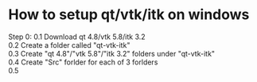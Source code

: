 How to setup qt/vtk/itk on windows
======

Step 0:
   0.1 Download qt 4.8/vtk 5.8/itk 3.2</br>
   0.2 Create a folder called "qt-vtk-itk"</br>
   0.3 Create "qt 4.8"/"vtk 5.8"/"itk 3.2" folders under "qt-vtk-itk"</br>
   0.4 Create "Src" forlder for each of 3 forlders</br>
   0.5

